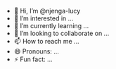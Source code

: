 - 👋 Hi, I’m @njenga-lucy
- 👀 I’m interested in ...
- 🌱 I’m currently learning ...
- 💞️ I’m looking to collaborate on ...
- 📫 How to reach me ...
- 😄 Pronouns: ...
- ⚡ Fun fact: ...

<!---
njenga-lucy/njenga-lucy is a ✨ special ✨ repository because its `README.md` (this file) appears on your GitHub profile.
You can click the Preview link to take a look at your changes.
--->
